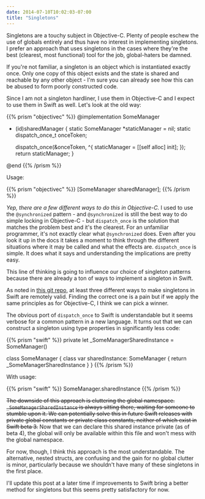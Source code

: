 ```yaml
---
date: 2014-07-10T10:02:03-07:00
title: "Singletons"
---
```

Singletons are a touchy subject in Objective-C. Plenty of people eschew the use of globals entirely and thus have no interest in implementing singletons. I prefer an approach that uses singletons in the cases where they're the best (clearest, most functional) tool for the job, global-haters be damned.

If you're not familiar, a singleton is an object which is instantiated exactly once. Only one copy of this object exists and the state is shared and reachable by any other object - I'm sure you can already see how this can be abused to form poorly constructed code.

Since I am not a singleton hardliner, I use them in Objective-C and I expect to use them in Swift as well. Let's look at the old way:

{{% prism "objectivec" %}}
@implementation SomeManager

+ (id)sharedManager {
	static SomeManager *staticManager = nil;
	static dispatch_once_t onceToken;

	dispatch_once(&onceToken, ^{
		staticManager = [[self alloc] init];
	});
	return staticManager;
}

@end
{{% /prism %}}

Usage:

{{% prism "objectivec" %}}
[SomeManager sharedManager];
{{% /prism %}}

*Yep, there are a few different ways to do this in Objective-C.* I used to use the `@synchronized` pattern - and `@synchronized` is still the best way to do simple locking in Objective-C - but `dispatch_once` is the solution that matches the problem best and it's the clearest. For an unfamiliar programmer, it's not exactly clear what `@synchronized` does. Even after you look it up in the docs it takes a moment to think through the different situations where it may be called and what the effects are. `dispatch_once` is simple. It does what it says and understanding the implications are pretty easy.

This line of thinking is going to influence our choice of singleton patterns because there are already a ton of ways to implement a singleton in Swift.

As noted in [this git repo](https://github.com/hpique/SwiftSingleton), at least three different ways to make singletons in Swift are remotely valid. Finding the correct one is a pain but if we apply the same principles as for Objective-C, I think we can pick a winner.

The obvious port of `dispatch_once` to Swift is understandable but it seems verbose for a common pattern in a new language. It turns out that we can construct a singleton using type properties in significantly less code:

{{% prism "swift" %}}
private let _SomeManagerSharedInstance = SomeManager()

class SomeManager {
	class var sharedInstance: SomeManager {
		return _SomeManagerSharedInstance
	}
}
{{% /prism %}}

With usage:

{{% prism "swift" %}}
SomeManager.sharedInstance
{{% /prism %}}

<strike>The downside of this approach is cluttering the global namespace. `_SomeManagerSharedInstance` is always sitting there, waiting for someone to stumble upon it. We can potentially solve this in future Swift releases with private global constants or private class constants, neither of which exist in Swift beta 3.</strike> Now that we can declare this shared instance private (as of beta 4), the global will only be available within this file and won't mess with the global namespace.

For now, though, I think this approach is the most understandable. The alternative, nested structs, are confusing and the gain for no global clutter is minor, particularly because we shouldn't have many of these singletons in the first place.

I'll update this post at a later time if improvements to Swift bring a better method for singletons but this seems pretty satisfactory for now.

